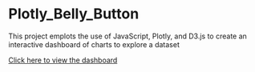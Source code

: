 # Plotly_Belly_Button
 This project emplots the use of JavaScript, Plotly, and D3.js to create an interactive dashboard of charts to explore a dataset

[Click here to view the dashboard ](https://onsotil.github.io/Plotly_Belly_Button/)





